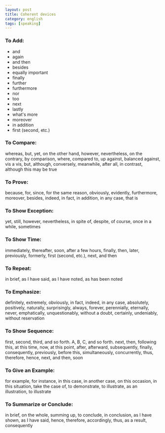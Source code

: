 ```yaml
---
layout: post
title: Coherent devices
category: english
tags: [speaking]
---
```


### To Add:

 * and
 * again
 * and then
 *  besides
 * equally important
 * finally
 * further
 * furthermore
 * nor
 * too
 * next
 * lastly
 * what's more
 * moreover
 * in addition
 * first (second, etc.)

### To Compare:

whereas, but, yet, on the other hand, however, nevertheless, on the contrary, by comparison, where, compared to, up against, balanced against, vis a vis, but, although, conversely, meanwhile, after all, in contrast, although this may be true

### To Prove:

because, for, since, for the same reason, obviously, evidently, furthermore, moreover, besides, indeed, in fact, in addition, in any case, that is

### To Show Exception:

yet, still, however, nevertheless, in spite of, despite, of course, once in a while, sometimes

### To Show Time:

immediately, thereafter, soon, after a few hours, finally, then, later, previously, formerly, first (second, etc.), next, and then

### To Repeat:

in brief, as I have said, as I have noted, as has been noted

### To Emphasize:

definitely, extremely, obviously, in fact, indeed, in any case, absolutely, positively, naturally, surprisingly, always, forever, perennially, eternally, never, emphatically, unquestionably, without a doubt, certainly, undeniably, without reservation

### To Show Sequence:

first, second, third, and so forth. A, B, C, and so forth. next, then, following this, at this time, now, at this point, after, afterward, subsequently, finally, consequently, previously, before this, simultaneously, concurrently, thus, therefore, hence, next, and then, soon

### To Give an Example:

for example, for instance, in this case, in another case, on this occasion, in this situation, take the case of, to demonstrate, to illustrate, as an illustration, to illustrate

### To Summarize or Conclude:

in brief, on the whole, summing up, to conclude, in conclusion, as I have shown, as I have said, hence, therefore, accordingly, thus, as a result, consequently
